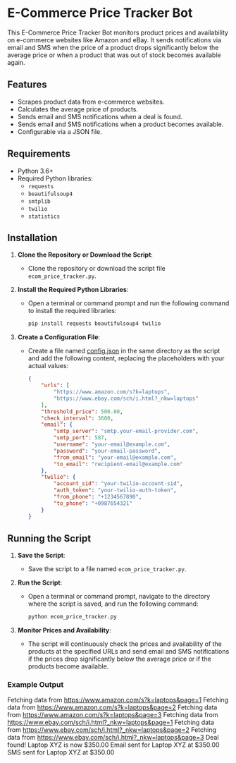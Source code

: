 # E-Commerce Price Tracker Bot

This E-Commerce Price Tracker Bot monitors product prices and availability on e-commerce websites like Amazon and eBay. It sends notifications via email and SMS when the price of a product drops significantly below the average price or when a product that was out of stock becomes available again.

## Features

- Scrapes product data from e-commerce websites.
- Calculates the average price of products.
- Sends email and SMS notifications when a deal is found.
- Sends email and SMS notifications when a product becomes available.
- Configurable via a JSON file.

## Requirements

- Python 3.6+
- Required Python libraries:
  - `requests`
  - `beautifulsoup4`
  - `smtplib`
  - `twilio`
  - `statistics`

## Installation

1. **Clone the Repository or Download the Script**:
   - Clone the repository or download the script file `ecom_price_tracker.py`.

2. **Install the Required Python Libraries**:
   - Open a terminal or command prompt and run the following command to install the required libraries:
     ```sh
     pip install requests beautifulsoup4 twilio
     ```

3. **Create a Configuration File**:
   - Create a file named [config.json](http://_vscodecontentref_/0) in the same directory as the script and add the following content, replacing the placeholders with your actual values:
     ```json
     {
         "urls": [
             "https://www.amazon.com/s?k=laptops",
             "https://www.ebay.com/sch/i.html?_nkw=laptops"
         ],
         "threshold_price": 500.00,
         "check_interval": 3600,
         "email": {
             "smtp_server": "smtp.your-email-provider.com",
             "smtp_port": 587,
             "username": "your-email@example.com",
             "password": "your-email-password",
             "from_email": "your-email@example.com",
             "to_email": "recipient-email@example.com"
         },
         "twilio": {
             "account_sid": "your-twilio-account-sid",
             "auth_token": "your-twilio-auth-token",
             "from_phone": "+1234567890",
             "to_phone": "+0987654321"
         }
     }
     ```

## Running the Script

1. **Save the Script**:
   - Save the script to a file named `ecom_price_tracker.py`.

2. **Run the Script**:
   - Open a terminal or command prompt, navigate to the directory where the script is saved, and run the following command:
     ```sh
     python ecom_price_tracker.py
     ```

3. **Monitor Prices and Availability**:
   - The script will continuously check the prices and availability of the products at the specified URLs and send email and SMS notifications if the prices drop significantly below the average price or if the products become available.

### Example Output
Fetching data from https://www.amazon.com/s?k=laptops&page=1 Fetching data from https://www.amazon.com/s?k=laptops&page=2 Fetching data from https://www.amazon.com/s?k=laptops&page=3 Fetching data from https://www.ebay.com/sch/i.html?_nkw=laptops&page=1 Fetching data from https://www.ebay.com/sch/i.html?_nkw=laptops&page=2 Fetching data from https://www.ebay.com/sch/i.html?_nkw=laptops&page=3 Deal found! Laptop XYZ is now $350.00 Email sent for Laptop XYZ at $350.00 SMS sent for Laptop XYZ at $350.00

